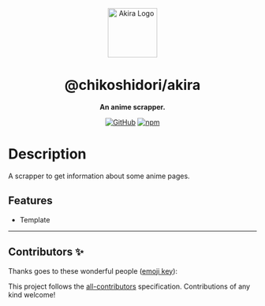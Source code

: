 <div align="center">

<img src="https://cdn.discordapp.com/attachments/780148374514827325/939085428982693898/idk3.jpg" heigh="100px" width="100px" alt="Akira Logo">

# @chikoshidori/akira

**An anime scrapper.**

[![GitHub](https://img.shields.io/github/license/chikoshidori/akira)](https://github.com/chikoshidori/akira/blob/main/LICENSE.md)
[![npm](https://img.shields.io/npm/v/@chikoshidori/akira?color=crimson&logo=npm&style=flat-square)](https://www.npmjs.com/package/@chikoshidori/akira)

</div>

# Description

A scrapper to get information about some anime pages.

## Features

-   Template

---

## Contributors ✨

Thanks goes to these wonderful people ([emoji key](https://allcontributors.org/docs/en/emoji-key)):

<!-- ALL-CONTRIBUTORS-LIST:START - Do not remove or modify this section -->
<!-- prettier-ignore-start -->
<!-- markdownlint-disable -->
<!-- markdownlint-enable -->
<!-- prettier-ignore-end -->

<!-- ALL-CONTRIBUTORS-LIST:END -->

This project follows the [all-contributors](https://github.com/all-contributors/all-contributors) specification. Contributions of any kind welcome!
